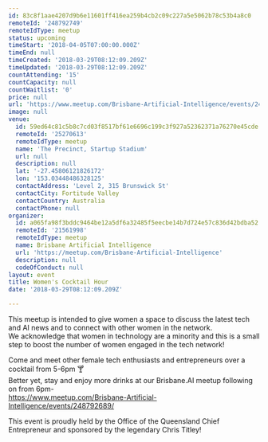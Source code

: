 ```yaml
---
id: 83c8f1aae4207d9b6e11601ff416ea259b4cb2c09c227a5e5062b78c53b4a8c0
remoteId: '248792749'
remoteIdType: meetup
status: upcoming
timeStart: '2018-04-05T07:00:00.000Z'
timeEnd: null
timeCreated: '2018-03-29T08:12:09.209Z'
timeUpdated: '2018-03-29T08:12:09.209Z'
countAttending: '15'
countCapacity: null
countWaitlist: '0'
price: null
url: 'https://www.meetup.com/Brisbane-Artificial-Intelligence/events/248792749/'
image: null
venue:
  id: 59ed64c81c5b8c7cd03f8517bf61e6696c199c3f927a52362371a76270e45cde
  remoteId: '25270613'
  remoteIdType: meetup
  name: 'The Precinct, Startup Stadium'
  url: null
  description: null
  lat: '-27.45806121826172'
  lon: '153.03448486328125'
  contactAddress: 'Level 2, 315 Brunswick St'
  contactCity: Fortitude Valley
  contactCountry: Australia
  contactPhone: null
organizer:
  id: a065fa98f3bddc9464be12a5df6a32485f5eecbe14b7d724e57c836d42bdba52
  remoteId: '21561998'
  remoteIdType: meetup
  name: Brisbane Artificial Intelligence
  url: 'https://meetup.com/Brisbane-Artificial-Intelligence'
  description: null
  codeOfConduct: null
layout: event
title: Women's Cocktail Hour
date: '2018-03-29T08:12:09.209Z'

---
```

<p>This meetup is intended to give women a space to discuss the latest tech and AI news and to connect with other women in the network.<br/>We acknowledge that women in technology are a minority and this is a small step to boost the number of women engaged in the tech network!</p> <p>Come and meet other female tech enthusiasts and entrepreneurs over a cocktail from 5-6pm 🍸<br/>Better yet, stay and enjoy more drinks at our Brisbane.AI meetup following on from 6pm-<br/><a href="https://www.meetup.com/Brisbane-Artificial-Intelligence/events/248792689/" class="linkified">https://www.meetup.com/Brisbane-Artificial-Intelligence/events/248792689/</a></p> <p>This event is proudly held by the Office of the Queensland Chief Entrepreneur and sponsored by the legendary Chris Titley!</p>

